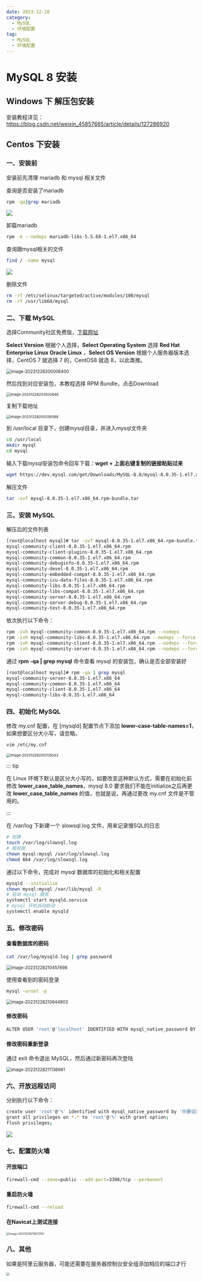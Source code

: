 ```yaml
---
date: 2023-12-28
category:
  - MySQL
  - 环境配置
tag:
  - MySQL
  - 环境配置
---
```


# MySQL 8 安装



## Windows 下 解压包安装

安装教程详见：<https://blog.csdn.net/weixin_45857665/article/details/127286920>



## Centos 下安装

### 一、安装前

安装前先清理 mariadb 和 mysql 相关文件

查询是否安装了mariadb

```sh
rpm -qa|grep mariadb
```

![](http://oss.feny.ink/images/202312281955470.png) 

卸载mariadb

```sh
rpm -e --nodeps mariadb-libs-5.5.68-1.el7.x86_64
```

查询跟mysql相关的文件

```sh
find / -name mysql
```

![](http://oss.feny.ink/images/202312281957856.png) 

删除文件

```sh
rm -rf /etc/selinux/targeted/active/modules/100/mysql
rm -rf /usr/lib64/mysql
```

### 二、下载 MySQL

选择Community社区免费版，[下载网址](https://dev.mysql.com/downloads/mysql/)

**Select Version** 根据个人选择，**Select Operating System** 选择 **Red Hat Enterprise Linux Oracle Linux** ，**Select OS Version**  根据个人服务器版本选择，CentOS 7 就选择 7 的，CentOS8 就选 8，以此类推。

<img src="http://oss.feny.ink/images/202312282000456.png" alt="image-20231228200006400" style="zoom:80%;" /> 

然后找到对应安装包，本教程选择 RPM Bundle，点击Download

<img src="http://oss.feny.ink/images/202312282035687.png" alt="image-20231228203500646" style="zoom: 67%;" /> 

复制下载地址

<img src="http://oss.feny.ink/images/202312282002439.png" alt="image-20231228200258388" style="zoom:67%;" />  

到 /usr/local 目录下，创建mysql目录，并进入mysql文件夹

```sh
cd /usr/local
mkdir mysql
cd mysql
```

输入下载mysql安装包命令回车下载：**wget + 上面右键复制的链接粘贴过来**

```sh
wget https://dev.mysql.com/get/Downloads/MySQL-8.0/mysql-8.0.35-1.el7.x86_64.rpm-bundle.tar
```

解压文件

```sh
tar -xvf mysql-8.0.35-1.el7.x86_64.rpm-bundle.tar
```

### 三、安装 MySQL

解压后的文件列表

```sh
[root@localhost mysql]# tar -xvf mysql-8.0.35-1.el7.x86_64.rpm-bundle.tar
mysql-community-client-8.0.35-1.el7.x86_64.rpm
mysql-community-client-plugins-8.0.35-1.el7.x86_64.rpm
mysql-community-common-8.0.35-1.el7.x86_64.rpm
mysql-community-debuginfo-8.0.35-1.el7.x86_64.rpm
mysql-community-devel-8.0.35-1.el7.x86_64.rpm
mysql-community-embedded-compat-8.0.35-1.el7.x86_64.rpm
mysql-community-icu-data-files-8.0.35-1.el7.x86_64.rpm
mysql-community-libs-8.0.35-1.el7.x86_64.rpm
mysql-community-libs-compat-8.0.35-1.el7.x86_64.rpm
mysql-community-server-8.0.35-1.el7.x86_64.rpm
mysql-community-server-debug-8.0.35-1.el7.x86_64.rpm
mysql-community-test-8.0.35-1.el7.x86_64.rpm
```

依次执行以下命令：

```sh
rpm -ivh mysql-community-common-8.0.35-1.el7.x86_64.rpm --nodeps
rpm -ivh mysql-community-libs-8.0.35-1.el7.x86_64.rpm --nodeps --force
rpm -ivh mysql-community-client-8.0.35-1.el7.x86_64.rpm --nodeps --force
rpm -ivh mysql-community-server-8.0.35-1.el7.x86_64.rpm --nodeps --force
```

通过 **rpm -qa | grep mysql** 命令查看 mysql 的安装包，确认是否全部安装好

```sh
[root@localhost mysql]# rpm -qa | grep mysql
mysql-community-server-8.0.35-1.el7.x86_64
mysql-community-common-8.0.35-1.el7.x86_64
mysql-community-client-8.0.35-1.el7.x86_64
mysql-community-libs-8.0.35-1.el7.x86_64
```

### 四、初始化 MySQL

修改 my.cnf 配置，在 [mysqld] 配置节点下添加 **lower-case-table-names=1**，如果想要区分大小写，请忽略。

```sh
vim /etc/my.cnf
```

<img src="http://oss.feny.ink/images/202312282057089.png" alt="image-20231228205705043" style="zoom:67%;" /> 

::: tip 

在 Linux 环境下默认是区分大小写的，如要改变这种默认方式，需要在初始化前修改 **lower_case_table_names**，mysql 8.0 要求我们不能在initialize之后再更改 **lower_case_table_names** 的值，也就是说，再通过更改 my.cnf 文件是不管用的。

::: 

在 /var/log 下新建一个 slowsql.log 文件，用来记录慢SQL的日志

```sh
# 创建
touch /var/log/slowsql.log
# 赋权限
chown mysql:mysql /var/log/slowsql.log
chmod 664 /var/log/slowsql.log

```

通过以下命令，完成对 mysql 数据库的初始化和相关配置

```sh
mysqld --initialize
chown mysql:mysql /var/lib/mysql -R
# 启动 mysql 服务
systemctl start mysqld.service
# mysql 开机自动启动
systemctl enable mysqld
```

### 五、修改密码

#### 查看数据库的密码

```sh
cat /var/log/mysqld.log | grep password
```

<img src="http://oss.feny.ink/images/202312282104750.png" alt="image-20231228210457698" style="zoom:80%;" /> 

使用查看到的密码登录

```sh
mysql -uroot -p
```

<img src="http://oss.feny.ink/images/202312282106935.png" alt="image-20231228210644903" style="zoom:80%;" /> 

#### 修改密码

```sh
ALTER USER 'root'@'localhost' IDENTIFIED WITH mysql_native_password BY '你要设置的密码';
```

#### 修改密码重新登录

通过 exit 命令退出 MySQL，然后通过新密码再次登陆

<img src="http://oss.feny.ink/images/202312282111702.png" alt="image-20231228211136661" style="zoom: 80%;" /> 

### 六、开放远程访问

分别执行以下命令：

```sh
create user 'root'@'%' identified with mysql_native_password by '你要设置的密码';
grant all privileges on *.* to 'root'@'%' with grant option;
flush privileges;
```

![](http://oss.feny.ink/images/202312282114411.png) 

### 七、配置防火墙

#### 开放端口

```sh
firewall-cmd --zone=public --add-port=3306/tcp --permanent
```

#### 重启防火墙

```sh
firewall-cmd --reload
```

#### 在Navicat上测试连接

<img src="http://oss.feny.ink/images/202312282118304.png" alt="image-20231228211827250" style="zoom:50%;" /> 



### 八、其他

如果是阿里云服务器，可能还需要在服务器控制台安全组添加相应的端口才行

<img src="http://oss.feny.ink/images/202312282137797.png" style="zoom: 50%;" /> 
